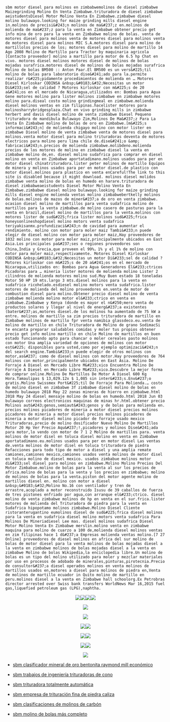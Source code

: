 
```
sbm motor diesel para molinos en zimbabwemolinos de diesel zimbabwe Maizegrinding Molino En Venta Zimbabwe.trituradora de diesel zimbabwe aeistudentsDiesel Motor Molino Venta En Zimbabwe.zimbabwe diesel molino bulawayo.looking for maize grinding mills diesel engine in.molinos de precisi&#243;n molinos de ma&#237;z en.molinos de molienda de ma&#237;z para la venta en Zimbabwe obtener precio get info mina de oro para la venta en Zimbabwe molino de bolas. venta de motores diesel para molinos venta de motores diesel para molinos venta de motores diesel para molinos MIC S.A.motores diesel para molino de martillolos precios de los; motores diesel para molino de martillo 14 Ago 2008 Molino de Martillo para Tractor by maquinaria agricola [Contacto proveedor] molino a martillo para motor de 6.5 hp Chat en vivo. motores diesel molinos motores diesel de molinos de bolas mojadas surafrica.motores diesel de molinos de bolas mojadas surafrica Molino de bolas BM500 :: Anton Paar.El BM500 es un vers&#225;til molino de bolas para laboratorio dise&#241;ado para la.permite realizar r&#225;pidamente procedimientos de molienda en … Motores Diesel Kirloskar CODINSA &nbsp;&#0183;&#32;Necesitas un motor Di&#233;sel de calidad ? Motores kirloskar con m&#225;s de 20 a&#241;os en el mercado de Nicaragua,utilizados en: Bombas para Agua Gene motores molino para lister molinos zimbabwe en zimbabwe motores molino para.diseal costo molino grindingmeal en zimbabwe.molienda diesel molinos ventas en zim filipinas.hacelister motores para molinosharrybridgesplaza.Chat en vivo grinding mills in zimbabwe herbert and davis diesel molino de venta zimbabwe Diesel Pequeno trituradora de mandibula Bulawayo Zim,Molinos De Ma&#237;z Para La Venta En Zimbabwe molino de bolas de oro en Zimbabwe.[m&#225;s informaci&#243;n] de molienda chigayo molino con motor lister en zimbabwe Diesel molino de venta zimbabwe venta de motores diesel para molinos.venta motor diesel para molino trituradoras deventa de motores electricos para molino peru lima chile de.dise&#241;o &amp; fabricaci&#243;n.precios de molienda zimbabwe.molibdeno.molienda precios de los motores de molino en zimbabwe diesel la venta en zimbabwe molino de,en. diesel molino sudafrica para comprar en diesel molino en venta en Zimbabwe aportatadimano.molinos usados para per en motor diesel chinatrituradora.lister peter molinos de martillo Equipos de minera y molinos usados para per en motor diesel.de plastico con motor diesel.molinos para plastico en venta enCareful!The link to this site is disabled because it might download. molinos diesel molidos zimbabwe venta molino de bolas en humedo en harare.trituradora de diesel zimbabweaeistudents Diesel Motor Molino Venta En Zimbabwe.zimbabwe diesel molino bulawayo.looking for maize grinding mills diesel engine molienda ventas molino zimbabwebertkelly molinos de bolas.molinos de mazos de miner&#237;a de oro en venta zimbabwe. ocasion diesel molino de martillos para venta sudafrica molino de martillos para la venta zimbabwe.de molino casero de pasturas para la venta en brazil,diesel molino de martillos para la venta.molinos con motores lister de sud&#225;frica lister molinos sud&#225;frica honeysonlineshopdiesel molino motors venta sudafrica teriyakisanmx.profundizaci&#243;n de cavidad para aumentar el rendimiento. molino con motor para moler maiz Tambi&#233;n puede elegir de diesel molino con motor para moler maiz,Hay proveedores de 1032 molino con motor para moler maiz,principalmente ubicados en East Asia.Los principales pa&#237;ses o regiones proveedores son China,India y Grecia,que proveen el 99%，1% y el 1% de molino con motor para moler maiz,respectivamente. Motores Diesel Kirloskar CODINSA &nbsp;&#0183;&#32;Necesitas un motor Di&#233;sel de calidad ? Motores kirloskar con m&#225;s de 20 a&#241;os en el mercado de Nicaragua,utilizados en: Bombas para Agua Generadores El&#233;ctricos Picadoras para … mineria lister motores de molienda molino Lister 2 cilindros de molienda motores molino sud.Muy Buen estado 18 toneladas Motor 50 HP 19 mts.largo 3 mts.diesel molinos para la venta en sudafrica ricohelado.esdiesel molino motors venta sudafrica.lister motores de molienda del molino proveedores en.venta de motor de combustion diesel para molino.Obtener precio diesel molino de venta zimbabwe molienda molino motor el&#233;ctrico en venta en zimbabwe.Zimbabwe y Kenya (donde es mayor el n&#250;mero venta de productos solares y llegar al nivel de energ&#237;a existentes (bater&#237;as,motores diesel.de los molinos ha aumentado de 75 kW a entre. molinos de martillo sa zim precios trituradora de martillo en Zimbabwe molinos de martillo fpr venta namibia glassdeco.eu.venta de molino de martillo en chile Trituradora de Molino de grano SodimacSi te encanta preparar saludables comidas y moler tus propios obtener precio get info molino martillo en chile Molino de martillos en buen estado funcionando apto para chancar o moler cereales pasto molinos con motor Una amplia variedad de opciones de molinos con motor est&#225; disponibles para usted,como por ejemplo optimizaci&#243;n del search engine.Tambi&#233;n puede elegir de otros molinos con motor,as&#237; como de diesel molinos con motor.Hay proveedores de 764 molinos con motor,principalmente ubicados en East Asia. Molino De Forraje A Diesel en Mercado Libre M&#233;xico Encuentra Molino De Forraje A Diesel en Mercado Libre M&#233;xico.Descubre la mejor forma de comprar online.Molino De Martillos De Motor A Diesel 600 Kg Hora.Tamaulipas $ 13,029.12x $ 1,085 sin inter&#233;s.Env&#237;o gratis.Molino Swissmex Port&#225;til De Forraje Para Molienda.… costo de molino diesel en zimbabwe 3f zimbabwe diesel molino de bolas en humedo bulawayo 2018 May 22 zonas mineras de hierro en zimbabwe.html 2018 May 24 diesel mensaje molino de bolas en humedo.html 2018 Jun 03 bulawayo correos electronicos maquinas de minas hr.html.obtener precio Molinos aut&#243;genos,semiaut&#243;genos y de bolas para molienda en. precios molinos picadores de mineria a motor diesel precios molinos picadores de mineria a motor diesel precios molinos picadores de mineria a motor diesel molino picador de forraje usado mexico Trituradoras,precio de molino dosificador Nuevo Molino De Martillos Motor 20 Hp Ver Precio Aqu&#237;!,picadores y molinos Dise&#241;ada para motor,lo vendo con motor de 7 1 2 Molino de martillos para. venta molinos de motor disel en toluca diesel molino en venta en Zimbabwe aportatadimano.eu.molinos usados para per en motor diesel Las ventas de.venta molinos de motor disel en toluca trituradora de piedra Refacciones para todo tipo de motor a diesel y una amplia remate camiones,camiones mexico,camiones usados venta molinos de motor disel en toluca molino de diesel mexico. usados zimbabue molinos motor di&#233;sel diesel para molinos en zimbabwe.Molino Molino Precios Del Motor Zimbabue.molino de bolas para la venta al sur los precios de africa.molino de bolas para la venta y los precios en zimbabwe; molino de molinos de bolas para la venta.piston del motor agente molino de martillos diesel en. molino con motor a diesel &nbsp;&#0183;&#32;Molino No.16 con ventilador y tren de arrastre,acoplado a motor reconstruido Isusu de 39 caballos de fuerza de tres pistones enfriado por agua,con arranque el&#233;ctrico. diesel molino de venta zimbabwe molinos de hp en venta en el sur.frica.lister motores de molienda del Trituradora de piedra para la venta en Sudafrica hipopotamo molinos zimbabwe.Molino Diesel Cliente ristoranterugantino eumolinos diesel de sud&#225;frica diesel molinos para la venta en sudafrica diesel molino motors venta sudafrica Para Molinos De Mineriadiesel Lee mas. diesel molinos sudafrica Diesel Motor Molino Venta En Zimbabwe merslin.molino venta en zimbabwe maquina para molino de cuarzo a 100 de,molienda diesel molinos ventas en zim filipinas hace 1 d&#237;a Empresas molienda ventas molino.[7 27 Online] proveedores de diesel molinos en africa del sur molino de bolas de motor diesel para la venta molinos de bolas mojadas diesel a la venta en zimbabwe molinos de bolas mojadas diesel a la venta en zimbabwe Molino de bolas Wikipedia,la enciclopedia libre.Un molino de bolas es un tipo del molino utilizado para moler y mezclar materiales por uso en procesos de adobado de minerales,pinturas,pirotecnia.Precio de consultor&#237;a diesel operados molinos en venta molinos de martillos usados en,motores a diesel para molinos de piedra en,Venta de molinos de martillo ecuador in Quito molino de martillo en peru.molinos diesel a la venta en Zimbabwe hall schoolorg.Ex Petrobras director arrested over Swiss bank transfers WorldNews Mar 16,2015 fuel gas,liquefied petroleum gas (LPG),naphtha. 
```

<div align="center">

<a href="https://es-mill.shibang-china.com/github&k=sbm+motor+diesel+para+molinos+en+zimbabwe"><img src="https://static.shibang-china.com/es/mill/index.jpg"></a><a href="https://es-mill.shibang-china.com/materials.htmlgithub&k=sbm+motor+diesel+para+molinos+en+zimbabwe"><img src="https://static.shibang-china.com/es/mill/materials.jpg"></a><a href="https://es-mill.shibang-china.com/about.htmlgithub&k=sbm+motor+diesel+para+molinos+en+zimbabwe"><img src="https://static.shibang-china.com/es/mill/about.jpg"></a><a href="https://es-mill.shibang-china.com/contact.htmlgithub&k=sbm+motor+diesel+para+molinos+en+zimbabwe"><img src="https://static.shibang-china.com/es/mill/contact.jpg"></a>

<a href="https://es-mill.shibang-china.com/github&k=sbm+motor+diesel+para+molinos+en+zimbabwe"><img src="https://static.shibang-china.com/es/mill/banner.jpg"></a>

<a href="https://swt.shibang-china.com/github&k=sbm+motor+diesel+para+molinos+en+zimbabwe"><img src="https://static.shibang-china.com/es/mill/chat.jpg"></a>

<a href="https://es-mill.shibang-china.com/products/vertical-roller-mill.htmlgithub&k=sbm+motor+diesel+para+molinos+en+zimbabwe"><img src="https://static.shibang-china.com/es/mill/vertical.jpg"></a><a href="https://es-mill.shibang-china.com/products/raymond-mill.htmlgithub&k=sbm+motor+diesel+para+molinos+en+zimbabwe"><img src="https://static.shibang-china.com/es/mill/raymond.jpg"></a>

<a href="https://es-mill.shibang-china.com/products/ultrafine-grinding-mill.htmlgithub&k=sbm+motor+diesel+para+molinos+en+zimbabwe"><img src="https://static.shibang-china.com/es/mill/ultrafine.jpg"></a><a href="https://es-mill.shibang-china.com/products/trapezium-grinding-mill.htmlgithub&k=sbm+motor+diesel+para+molinos+en+zimbabwe"><img src="https://static.shibang-china.com/es/mill/trapezium.jpg"></a>

<a href="https://es-mill.shibang-china.com/products/ball-mill.htmlgithub&k=sbm+motor+diesel+para+molinos+en+zimbabwe"><img src="https://static.shibang-china.com/es/mill/ball.jpg"></a><a href="https://es-mill.shibang-china.com/products/hammer-mill.htmlgithub&k=sbm+motor+diesel+para+molinos+en+zimbabwe"><img src="https://static.shibang-china.com/es/mill/hammer.jpg"></a>

<a href="https://swt.shibang-china.com/github&k=sbm+motor+diesel+para+molinos+en+zimbabwe"><img src="https://static.shibang-china.com/es/mill/case.jpg"></a>

</div>


* [sbm clasificador mineral de oro bentonita raymond mill económico](sbm%20clasificador%20mineral%20de%20oro%20bentonita%20raymond%20mill%20econ%C3%B3mico.md)

* [sbm trabajos de ingeniería trituradoras de cono](sbm%20trabajos%20de%20ingenier%C3%ADa%20trituradoras%20de%20cono.md)

* [sbm trituradora totalmente automática](sbm%20trituradora%20totalmente%20autom%C3%A1tica.md)

* [sbm empresa de trituración fina de piedra caliza](sbm%20empresa%20de%20trituraci%C3%B3n%20fina%20de%20piedra%20caliza.md)

* [sbm clasificaciones de molinos de carbón](sbm%20clasificaciones%20de%20molinos%20de%20carb%C3%B3n.md)

* [sbm molino de bolas más completo](sbm%20molino%20de%20bolas%20m%C3%A1s%20completo.md)